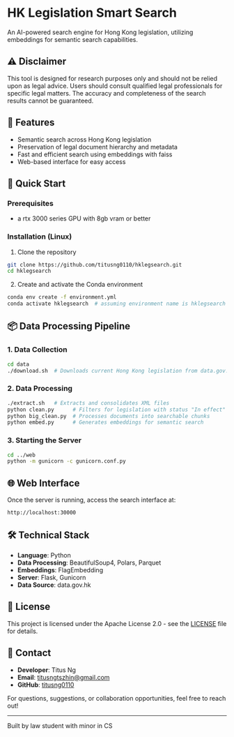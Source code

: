 
# HK Legislation Smart Search

An AI-powered search engine for Hong Kong legislation, utilizing embeddings for semantic search capabilities.

## ⚠️ Disclaimer

This tool is designed for research purposes only and should not be relied upon as legal advice. Users should consult qualified legal professionals for specific legal matters. The accuracy and completeness of the search results cannot be guaranteed.

## 🌟 Features

- Semantic search across Hong Kong legislation
- Preservation of legal document hierarchy and metadata
- Fast and efficient search using embeddings with faiss
- Web-based interface for easy access

## 🚀 Quick Start

### Prerequisites

- a rtx 3000 series GPU with 8gb vram or better

### Installation (Linux)

1. Clone the repository
```bash
git clone https://github.com/titusng0110/hklegsearch.git
cd hklegsearch
```

2. Create and activate the Conda environment
```bash
conda env create -f environment.yml
conda activate hklegsearch  # assuming environment name is hklegsearch
```

## 📦 Data Processing Pipeline

### 1. Data Collection
```bash
cd data
./download.sh  # Downloads current Hong Kong legislation from data.gov.hk
```

### 2. Data Processing
```bash
./extract.sh   # Extracts and consolidates XML files
python clean.py      # Filters for legislation with status "In effect"
python big_clean.py  # Processes documents into searchable chunks
python embed.py      # Generates embeddings for semantic search
```

### 3. Starting the Server
```bash
cd ../web
python -m gunicorn -c gunicorn.conf.py
```

## 🌐 Web Interface

Once the server is running, access the search interface at:
```
http://localhost:30000
```

## 🛠️ Technical Stack

- **Language**: Python
- **Data Processing**: BeautifulSoup4, Polars, Parquet
- **Embeddings**: FlagEmbedding
- **Server**: Flask, Gunicorn
- **Data Source**: data.gov.hk

## 📝 License

This project is licensed under the Apache License 2.0 - see the [LICENSE](LICENSE) file for details.

## 📧 Contact

- **Developer**: Titus Ng
- **Email**: titusngtszhin@gmail.com
- **GitHub**: [titusng0110](https://github.com/titusng0110)

For questions, suggestions, or collaboration opportunities, feel free to reach out!

---
Built by law student with minor in CS
